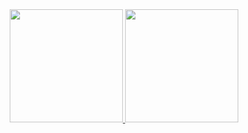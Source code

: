 <!-- Dark -->
<div align="center">
  <a href="https://github.com/webdevnerdstuff">
    <picture>
      <source
        height="200"
        srcset="https://github-readme-stats.vercel.app/api?username=webdevnerdstuff&show_icons=true&bg_color=000&title_color=00D205&icon_color=2492FF&text_color=EEE&border_color=777"
        media="(prefers-color-scheme: dark)"
      />
      <source
        height="200"
        srcset="https://github-readme-stats.vercel.app/api?username=webdevnerdstuff&show_icons=true&bg_color=FFF&title_color=2BB71D&icon_color=2492FF&text_color=000"
        media="(prefers-color-scheme: light), (prefers-color-scheme: no-preference)"
      />
      <img src="https://github-readme-stats.vercel.app/api?username=anuraghazra&show_icons=true" />
    </picture>
  </a>

  <!-- Light -->
  <a href="https://github.com/webdevnerdstuff">
    <picture>
      <source
        height="200"
        srcset="https://github-readme-stats.vercel.app/api/top-langs/?username=webdevnerdstuff&show_icons=true&bg_color=000&title_color=00D205&icon_color=2492FF&text_color=EEE&layout=donut&border_color=777"
        media="(prefers-color-scheme: dark)"
      />
      <source
        height="200"
        srcset="https://github-readme-stats.vercel.app/api/top-langs/?username=webdevnerdstuff&show_icons=true&bg_color=FFF&title_color=2BB71D&icon_color=2492FF&text_color=000&layout=donut"
        media="(prefers-color-scheme: light), (prefers-color-scheme: no-preference)"
      />
      <img src="https://github-readme-stats.vercel.app/api?username=anuraghazra&show_icons=true" />
    </picture>
  </a>
</div>
